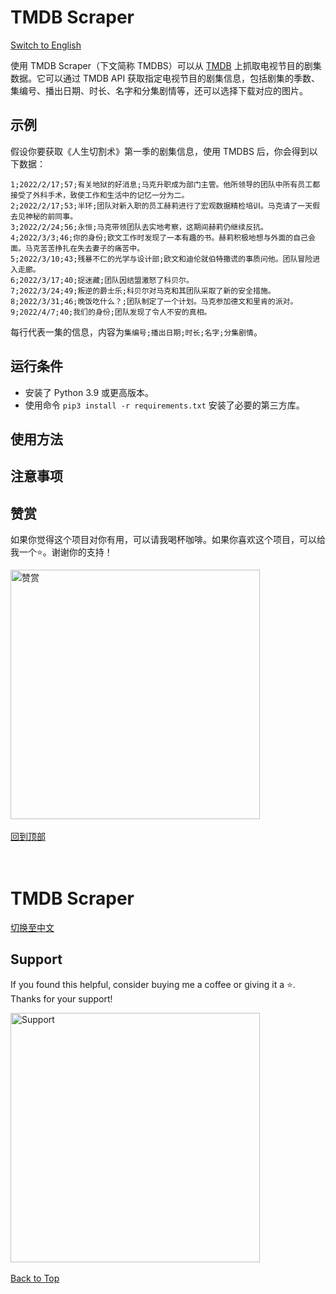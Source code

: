 # TMDB Scraper <a name="tmdb-scraper-zh"></a>
<a href="#tmdb-scraper-en">Switch to English</a>

使用 TMDB Scraper（下文简称 TMDBS）可以从 [TMDB](https://www.themoviedb.org/) 上抓取电视节目的剧集数据。它可以通过 TMDB API 获取指定电视节目的剧集信息，包括剧集的季数、集编号、播出日期、时长、名字和分集剧情等，还可以选择下载对应的图片。

## 示例
假设你要获取《人生切割术》第一季的剧集信息，使用 TMDBS 后，你会得到以下数据：
```
1;2022/2/17;57;有关地狱的好消息;马克升职成为部门主管。他所领导的团队中所有员工都接受了外科手术，致使工作和生活中的记忆一分为二。
2;2022/2/17;53;半环;团队对新入职的员工赫莉进行了宏观数据精检培训。马克请了一天假去见神秘的前同事。
3;2022/2/24;56;永恒;马克带领团队去实地考察，这期间赫莉仍继续反抗。
4;2022/3/3;46;你的身份;欧文工作时发现了一本有趣的书。赫莉积极地想与外面的自己会面。马克苦苦挣扎在失去妻子的痛苦中。
5;2022/3/10;43;残暴不仁的光学与设计部;欧文和迪伦就伯特撒谎的事质问他。团队冒险进入走廊。
6;2022/3/17;40;捉迷藏;团队因结盟激怒了科贝尔。
7;2022/3/24;49;叛逆的爵士乐;科贝尔对马克和其团队采取了新的安全措施。
8;2022/3/31;46;晚饭吃什么？;团队制定了一个计划。马克参加德文和里肯的派对。
9;2022/4/7;40;我们的身份;团队发现了令人不安的真相。
```
每行代表一集的信息，内容为`集编号;播出日期;时长;名字;分集剧情`。

## 运行条件
- 安装了 Python 3.9 或更高版本。
- 使用命令 `pip3 install -r requirements.txt` 安装了必要的第三方库。

## 使用方法

## 注意事项

## 赞赏
如果你觉得这个项目对你有用，可以请我喝杯咖啡。如果你喜欢这个项目，可以给我一个⭐️。谢谢你的支持！

<img width="399" alt="赞赏" src="https://github.com/user-attachments/assets/bdd2226b-6282-439d-be92-5311b6e9d29c">
<br><br>
<a href="#tmdb-scraper-zh">回到顶部</a>
<br>
<br>
<br>

# TMDB Scraper <a name="tmdb-scraper-en"></a>
<a href="#tmdb-scraper-zh">切换至中文</a>

## Support
If you found this helpful, consider buying me a coffee or giving it a ⭐️. Thanks for your support!

<img width="399" alt="Support" src="https://github.com/user-attachments/assets/bdd2226b-6282-439d-be92-5311b6e9d29c">
<br><br>
<a href="#tmdb-scraper-zh">Back to Top</a>
